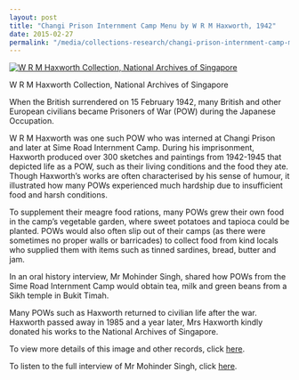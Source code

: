```yaml
---
layout: post
title: "Changi Prison Internment Camp Menu by W R M Haxworth, 1942"
date: 2015-02-27
permalink: "/media/collections-research/changi-prison-internment-camp-menu"
---
```


[![W R M Haxworth Collection, National Archives of Singapore](http://www.nas.gov.sg/blogs/archivistpick/wp-content/uploads/2015/02/2015-02-27-L.jpg)](http://www.nas.gov.sg/blogs/archivistpick/wp-content/uploads/2015/02/2015-02-27-L.jpg)

W R M Haxworth Collection, National Archives of Singapore

When the British surrendered on 15 February 1942, many British and other European civilians became Prisoners of War (POW) during the Japanese Occupation.

W R M Haxworth was one such POW who was interned at Changi Prison and later at Sime Road Internment Camp. During his imprisonment, Haxworth produced over 300 sketches and paintings from 1942-1945 that depicted life as a POW, such as their living conditions and the food they ate. Though Haxworth’s works are often characterised by his sense of humour, it illustrated how many POWs experienced much hardship due to insufficient food and harsh conditions.

To supplement their meagre food rations, many POWs grew their own food in the camp’s vegetable garden, where sweet potatoes and tapioca could be planted. POWs would also often slip out of their camps (as there were sometimes no proper walls or barricades) to collect food from kind locals who supplied them with items such as tinned sardines, bread, butter and jam.

In an oral history interview, Mr Mohinder Singh, shared how POWs from the Sime Road Internment Camp would obtain tea, milk and green beans from a Sikh temple in Bukit Timah.

Many POWs such as Haxworth returned to civilian life after the war. Haxworth passed away in 1985 and a year later, Mrs Haxworth kindly donated his works to the National Archives of Singapore.

To view more details of this image and other records, click [here](http://www.nas.gov.sg/archivesonline/photographs/record-details/a9acb22b-1162-11e3-83d5-0050568939ad).

To listen to the full interview of Mr Mohinder Singh, click [here](http://www.nas.gov.sg/archivesonline/oral_history_interviews/interview/000546).
